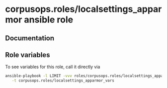 # corpusops.roles/localsettings_apparmor ansible role
## Documentation

## Role variables
To see variables for this role, call it directly via
```bash
ansible-playbook -l LIMIT -vvv roles/corpusops.roles/localsettings_apparmor/role.yml \
   -t corpusops.roles/localsettings_apparmor_vars
```
